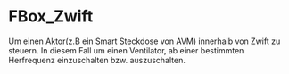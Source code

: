 # FBox_Zwift
Um einen Aktor(z.B ein Smart Steckdose von AVM) innerhalb von Zwift zu steuern.
In diesem Fall um einen Ventilator, ab einer bestimmten Herfrequenz einzuschalten bzw. auszuschalten.
